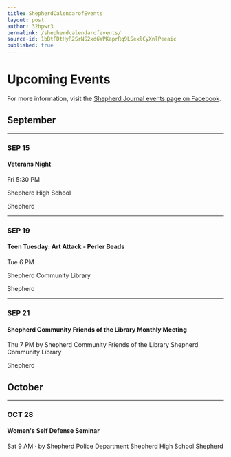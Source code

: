 ```yaml
---
title: ShepherdCalendarofEvents
layout: post
author: 32bpwr3
permalink: /shepherdcalendarofevents/
source-id: 1bBtFDtHyR2SrNS2xd6WPKaprRq9LSexlCyXnlPeeaic
published: true
---
```

# Upcoming Events

For more information, visit the [Shepherd Journal events page on Facebook](https://www.facebook.com/pg/shepherdjournal/events/).

## September

* * *


### SEP 15

#### Veterans Night

Fri 5:30 PM

Shepherd High School

Shepherd

* * *


### SEP 19

#### Teen Tuesday: Art Attack - Perler Beads

Tue 6 PM

Shepherd Community Library

Shepherd

* * *


### SEP 21

#### Shepherd Community Friends of the Library Monthly Meeting

Thu 7 PM by Shepherd Community Friends of the Library Shepherd Community Library

Shepherd

## October

* * *


### OCT 28

#### Women's Self Defense Seminar

Sat 9 AM · by Shepherd Police Department Shepherd High School Shepherd

